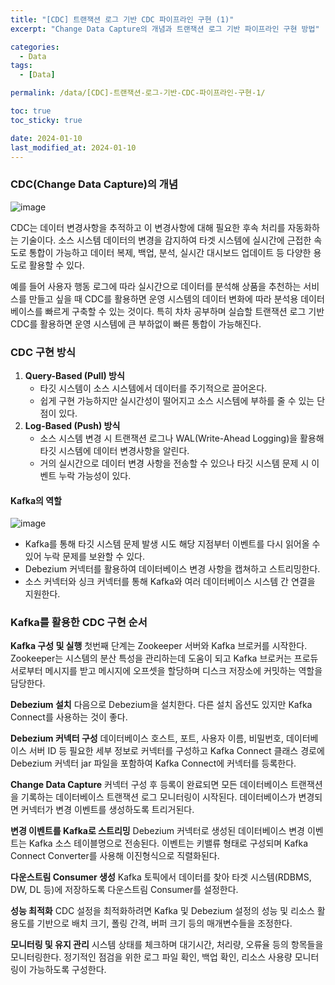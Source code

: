 ```yaml
---
title: "[CDC] 트랜잭션 로그 기반 CDC 파이프라인 구현 (1)"
excerpt: "Change Data Capture의 개념과 트랜잭션 로그 기반 파이프라인 구현 방법"

categories:
  - Data
tags:
  - [Data]

permalink: /data/[CDC]-트랜잭션-로그-기반-CDC-파이프라인-구현-1/

toc: true
toc_sticky: true

date: 2024-01-10
last_modified_at: 2024-01-10
---
```


### CDC(Change Data Capture)의 개념
![image](https://github.com/zisu17/zisu17/assets/108858121/428a853a-28da-4071-8e0c-9bea1212535a)

CDC는 데이터 변경사항을 추적하고 이 변경사항에 대해 필요한 후속 처리를 자동화하는 기술이다. 
소스 시스템 데이터의 변경을 감지하여 타겟 시스템에 실시간에 근접한 속도로 통합이 가능하고 데이터 복제, 백업, 분석, 실시간 대시보드 업데이트 등 다양한 용도로 활용할 수 있다. 

예를 들어 사용자 행동 로그에 따라 실시간으로 데이터를 분석해 상품을 추천하는 서비스를 만들고 싶을 때 CDC를 활용하면 운영 시스템의 데이터 변화에 따라 분석용 데이터베이스를 빠르게 구축할 수 있는 것이다. 
특히 차차 공부하며 실습할 트랜잭션 로그 기반 CDC를 활용하면 운영 시스템에 큰 부하없이 빠른 통합이 가능해진다. 

### CDC 구현 방식
1. **Query-Based (Pull) 방식**
   - 타깃 시스템이 소스 시스템에서 데이터를 주기적으로 끌어온다.
   - 쉽게 구현 가능하지만 실시간성이 떨어지고 소스 시스템에 부하를 줄 수 있는 단점이 있다.
2. **Log-Based (Push) 방식**
   - 소스 시스템 변경 시 트랜잭션 로그나 WAL(Write-Ahead Logging)을 활용해 타깃 시스템에 데이터 변경사항을 알린다.
   - 거의 실시간으로 데이터 변경 사항을 전송할 수 있으나 타깃 시스템 문제 시 이벤트 누락 가능성이 있다.

#### Kafka의 역할
![image](https://github.com/zisu17/zisu17/assets/108858121/e2d52ff8-4250-4353-9c28-6872c432ff9e)

- Kafka를 통해 타깃 시스템 문제 발생 시도 해당 지점부터 이벤트를 다시 읽어올 수 있어 누락 문제를 보완할 수 있다. 
- Debezium 커넥터를 활용하여 데이터베이스 변경 사항을 캡쳐하고 스트리밍한다. 
- 소스 커넥터와 싱크 커넥터를 통해 Kafka와 여러 데이터베이스 시스템 간 연결을 지원한다. 

### Kafka를 활용한 CDC 구현 순서
**Kafka 구성 및 실행**
첫번째 단계는 Zookeeper 서버와 Kafka 브로커를 시작한다. Zookeeper는 시스템의 분산 특성을 관리하는데 도움이 되고
Kafka 브로커는 프로듀서로부터 메시지를 받고 메시지에 오프셋을 할당하며 디스크 저장소에 커밋하는 역할을 담당한다.

**Debezium 설치**
다음으로 Debezium을 설치한다. 다른 설치 옵션도 있지만 Kafka Connect를 사용하는 것이 좋다.

**Debezium 커넥터 구성**
데이터베이스 호스트, 포트, 사용자 이름, 비밀번호, 데이터베이스 서버 ID 등 필요한 세부 정보로 커넥터를 구성하고
Kafka Connect 클래스 경로에 Debezium 커넥터 jar 파일을 포함하여 Kafka Connect에 커넥터를 등록한다.

**Change Data Capture**
커넥터 구성 후 등록이 완료되면 모든 데이터베이스 트랜잭션을 기록하는 데이터베이스 트랜잭션 로그 모니터링이 시작된다.
데이터베이스가 변경되면 커넥터가 변경 이벤트를 생성하도록 트리거된다.

**변경 이벤트를 Kafka로 스트리밍**
Debezium 커넥터로 생성된 데이터베이스 변경 이벤트는 Kafka 소스 테이블명으로 전송된다.
이벤트는 키밸류 형태로 구성되며 Kafka Connect Converter를 사용해 이진형식으로 직렬화된다.

**다운스트림 Consumer 생성**
Kafka 토픽에서 데이터를 찾아 타겟 시스템(RDBMS, DW, DL 등)에 저장하도록 다운스트림 Consumer를 설정한다.

**성능 최적화**
CDC 설정을 최적화하려면 Kafka 및 Debezium 설정의 성능 및 리소스 활용도를 기반으로
배치 크기, 폴링 간격, 버퍼 크기 등의 매개변수들을 조정한다.

**모니터링 및 유지 관리**
시스템 상태를 체크하며 대기시간, 처리량, 오류율 등의 항목들을 모니터링한다.
정기적인 점검을 위한 로그 파일 확인, 백업 확인, 리소스 사용량 모니터링이 가능하도록 구성한다.
